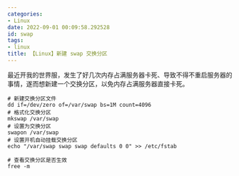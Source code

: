 ```yaml
---
categories:
- Linux
date: 2022-09-01 00:09:58.292528
id: swap
tags:
- linux
title: 【Linux】新建 swap 交换分区
---
```


最近开我的世界服，发生了好几次内存占满服务器卡死、导致不得不重启服务器的事情，遂而想新建一个交换分区，以免内存占满服务器直接卡死。

```shell
# 新建交换分区文件
dd if=/dev/zero of=/var/swap bs=1M count=4096
# 格式化交换分区
mkswap /var/swap
# 设置为交换分区
swapon /var/swap
# 设置开机自动挂载交换分区
echo "/var/swap swap swap defaults 0 0" >> /etc/fstab

# 查看交换分区是否生效
free -m
```
